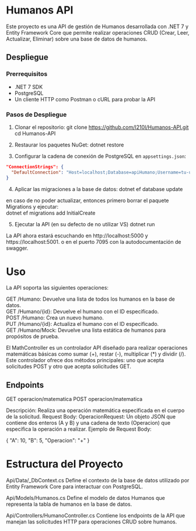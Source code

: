 # Humanos API

Este proyecto es una API de gestión de Humanos desarrollada con .NET 7 y Entity Framework Core que permite realizar operaciones CRUD (Crear, Leer, Actualizar, Eliminar) sobre una base de datos de humanos.

## Despliegue

### Prerrequisitos

- .NET 7 SDK
- PostgreSQL
- Un cliente HTTP como Postman o cURL para probar la API

### Pasos de Despliegue

1. Clonar el repositorio:
git clone https://github.com/I210I/Humanos-API.git
cd Humanos-API


2. Restaurar los paquetes NuGet:
dotnet restore


3. Configurar la cadena de conexión de PostgreSQL en `appsettings.json`:
```json
"ConnectionStrings": {
  "DefaultConnection": "Host=localhost;Database=apiHumano;Username=tu-usuario;Password=tu-contraseña;"
}
```

4. Aplicar las migraciones a la base de datos:
   dotnet ef database update
  
en caso de no poder actualizar, entonces primero borrar el paquete Migrations y ejecutar:  
dotnet ef migrations add InitialCreate

5. Ejecutar la API (en su defecto de no utilizar VS)
   dotnet run

La API ahora estará escuchando en http://localhost:5000 y https://localhost:5001. o en el puerto 7095 con la autodocumentación de swagger.

# Uso
La API soporta las siguientes operaciones:

GET /Humano: Devuelve una lista de todos los humanos en la base de datos.  
GET /Humano/{id}: Devuelve el humano con el ID especificado.  
POST /Humano: Crea un nuevo humano.  
PUT /Humano/{id}: Actualiza el humano con el ID especificado.  
GET /Humano/Mock: Devuelve una lista estática de humanos para propósitos de prueba.

El MathController es un controlador API diseñado para realizar operaciones matemáticas básicas como sumar (+), restar (-), multiplicar (*) y dividir (/). Este controlador ofrece dos métodos principales: uno que acepta solicitudes POST y otro que acepta solicitudes GET.

## Endpoints

GET operacion/matematica
POST operacion/matematica

Descripción: Realiza una operación matemática especificada en el cuerpo de la solicitud.
Request Body:
OperacionRequest: Un objeto JSON que contiene dos enteros (A y B) y una cadena de texto (Operacion) que especifica la operación a realizar.
Ejemplo de Request Body:

{
  "A": 10,
  "B": 5,
  "Operacion": "+"
}



# Estructura del Proyecto
Api/Data/_DbContext.cs
Define el contexto de la base de datos utilizado por Entity Framework Core para interactuar con PostgreSQL.

Api/Models/Humanos.cs
Define el modelo de datos Humanos que representa la tabla de humanos en la base de datos.

Api/Controllers/HumanoController.cs
Contiene los endpoints de la API que manejan las solicitudes HTTP para operaciones CRUD sobre humanos.
